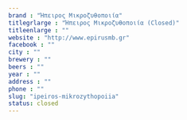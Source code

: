 ```yaml
---
brand : "Ήπειρος Μικροζυθοποιία"
titlegrlarge : "Ήπειρος Μικροζυθοποιία (Closed)"
titleenlarge : ""
website : "http://www.epirusmb.gr"
facebook : ""
city : ""
brewery : ""
beers : ""
year : ""
address : ""
phone : ""
slug: "ipeiros-mikrozythopoiia"
status: closed
---
```

